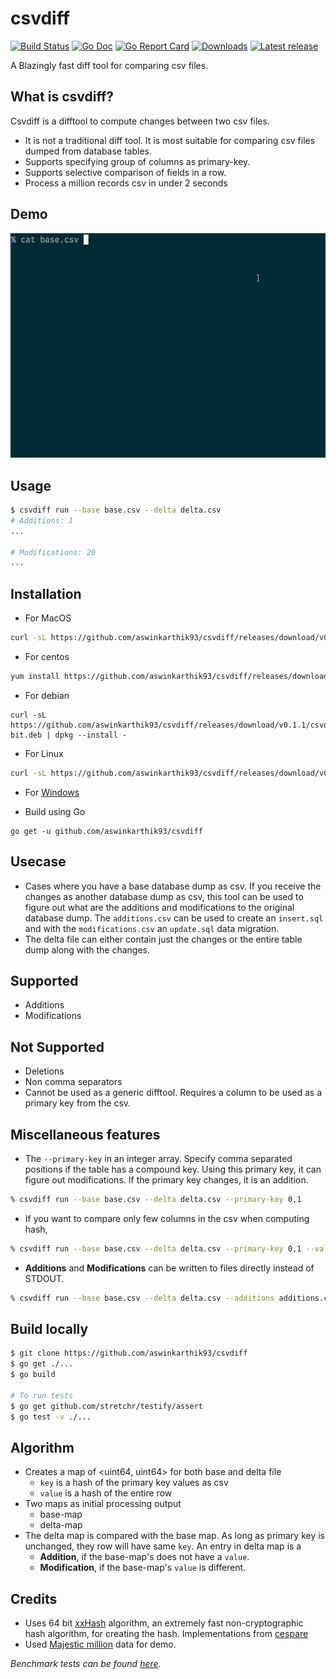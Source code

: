 # csvdiff

[![Build Status](https://travis-ci.org/aswinkarthik93/csvdiff.svg?branch=master)](https://travis-ci.org/aswinkarthik93/csvdiff)
[![Go Doc](https://godoc.org/github.com/aswinkarthik93/csvdiff?status.svg)](https://godoc.org/github.com/aswinkarthik93/csvdiff)
[![Go Report Card](https://goreportcard.com/badge/github.com/aswinkarthik93/csvdiff)](https://goreportcard.com/report/github.com/aswinkarthik93/csvdiff)
[![Downloads](https://img.shields.io/github/downloads/aswinkarthik93/csvdiff/latest/total.svg)](https://github.com/aswinkarthik93/csvdiff/releases)
[![Latest release](https://img.shields.io/github/release/aswinkarthik93/csvdiff.svg)](https://github.com/aswinkarthik93/csvdiff/releases)

A Blazingly fast diff tool for comparing csv files.

## What is csvdiff?

Csvdiff is a difftool to compute changes between two csv files.

* It is not a traditional diff tool. It is most suitable for comparing csv files dumped from database tables.
* Supports specifying group of columns as primary-key.
* Supports selective comparison of fields in a row.
* Process a million records csv in under 2 seconds

## Demo

![demo](/demo/csvdiff.gif)

## Usage

```bash
$ csvdiff run --base base.csv --delta delta.csv
# Additions: 1
...

# Modifications: 20
...
```

## Installation

- For MacOS

```bash
curl -sL https://github.com/aswinkarthik93/csvdiff/releases/download/v0.1.0/csvdiff_0.1.0_darwin_amd64.tar.gz | tar xfz -
```

- For centos

```bash
yum install https://github.com/aswinkarthik93/csvdiff/releases/download/v0.1.1/csvdiff_0.1.1_linux_64-bit.rpm
```

- For debian

```
curl -sL https://github.com/aswinkarthik93/csvdiff/releases/download/v0.1.1/csvdiff_0.1.1_linux_64-bit.deb | dpkg --install -
```

- For Linux

```bash
curl -sL https://github.com/aswinkarthik93/csvdiff/releases/download/v0.1.0/csvdiff_0.1.0_linux_amd64.tar.gz | tar xfz -
```

- For [Windows](https://github.com/aswinkarthik93/csvdiff/releases/download/v0.1.0/csvdiff_0.1.0_windows_amd64.tar.gz)

- Build using Go

```
go get -u github.com/aswinkarthik93/csvdiff
```

## Usecase

- Cases where you have a base database dump as csv. If you receive the changes as another database dump as csv, this tool can be used to figure out what are the additions and modifications to the original database dump. The `additions.csv` can be used to create an `insert.sql` and with the `modifications.csv` an `update.sql` data migration.
- The delta file can either contain just the changes or the entire table dump along with the changes.

## Supported

- Additions
- Modifications

## Not Supported

- Deletions
- Non comma separators
- Cannot be used as a generic difftool. Requires a column to be used as a primary key from the csv.

## Miscellaneous features

- The `--primary-key` in an integer array. Specify comma separated positions if the table has a compound key. Using this primary key, it can figure out modifications. If the primary key changes, it is an addition.

```bash
% csvdiff run --base base.csv --delta delta.csv --primary-key 0,1
```

- If you want to compare only few columns in the csv when computing hash,

```bash
% csvdiff run --base base.csv --delta delta.csv --primary-key 0,1 --value-columns 2
```

- **Additions** and **Modifications** can be written to files directly instead of STDOUT.

```bash
% csvdiff run --base base.csv --delta delta.csv --additions additions.csv --modifications modifications.csv
```

## Build locally

```bash
$ git clone https://github.com/aswinkarthik93/csvdiff
$ go get ./...
$ go build

# To run tests
$ go get github.com/stretchr/testify/assert
$ go test -v ./...
```

## Algorithm

- Creates a map of <uint64, uint64> for both base and delta file
  - `key` is a hash of the primary key values as csv
  - `value` is a hash of the entire row
- Two maps as initial processing output
  - base-map
  - delta-map
- The delta map is compared with the base map. As long as primary key is unchanged, they row will have same `key`. An entry in delta map is a
  - **Addition**, if the base-map's does not have a `value`.
  - **Modification**, if the base-map's `value` is different.

## Credits

- Uses 64 bit [xxHash](https://cyan4973.github.io/xxHash/) algorithm, an extremely fast non-cryptographic hash algorithm, for creating the hash. Implementations from [cespare](https://github.com/cespare/xxhash)
- Used [Majestic million](https://blog.majestic.com/development/majestic-million-csv-daily/) data for demo.

_Benchmark tests can be found [here](/benchmark)._
